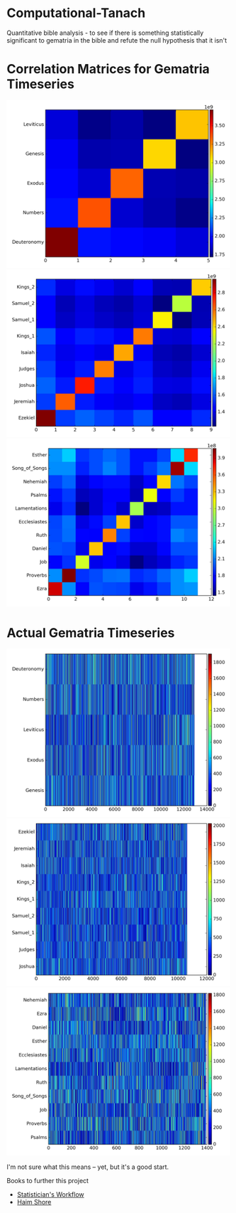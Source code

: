 # Computational-Tanach
Quantitative bible analysis - to see if there is something statistically significant to gematria in the bible and refute the null hypothesis that it isn't 

# Correlation Matrices for Gematria Timeseries
![alt tag](https://raw.githubusercontent.com/theideasmith/Computational-Tanach/master/gematria_torah_correlation.jpg)
![alt tag](https://raw.githubusercontent.com/theideasmith/Computational-Tanach/master/gematria_neviim_correlation.jpg)
![alt tag](https://raw.githubusercontent.com/theideasmith/Computational-Tanach/master/gematria_ketubim_correlation.jpg)

# Actual Gematria Timeseries
![alt tag](https://raw.githubusercontent.com/theideasmith/Computational-Tanach/master/gematria_torah.jpg)
![alt tag](https://raw.githubusercontent.com/theideasmith/Computational-Tanach/master/gematria_neviim.jpg)
![alt tag](https://raw.githubusercontent.com/theideasmith/Computational-Tanach/master/gematria_ketubim.jpg)

I'm not sure what this means – yet, but it's a good start. 

Books to further this project
- [Statistician's Workflow](http://www.kirchkamp.de/oekonometrie/pdf/wf-screen2.pdf)
- [Haim Shore](https://haimshore.files.wordpress.com/2014/02/haim-shore_coincidences-in-the-bible-and-in-biblical-hebrew_feb-2014.pdf)
